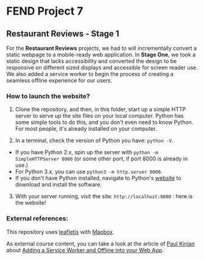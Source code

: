 # FEND Project 7 
## Restaurant Reviews - Stage 1
For the **Restaurant Reviews** projects, we had to will incrementally convert a static webpage to a mobile-ready web application. In **Stage One**, we took a static design that lacks accessibility and converted the design to be responsive on different sized displays and accessible for screen reader use. We also added a service worker to begin the process of creating a seamless offline experience for our users.

### How to launch the website?

1. Clone the repository, and then, in this folder, start up a simple HTTP server to serve up the site files on your local computer. Python has some simple tools to do this, and you don't even need to know Python. For most people, it's already installed on your computer. 

2. In a terminal, check the version of Python you have: `python -V`. 
- If you have Python 2.x, spin up the server with `python -m SimpleHTTPServer 8000` (or some other port, if port 8000 is already in use.) 
- For Python 3.x, you can use `python3 -m http.server 8000`. 
- If you don't have Python installed, navigate to Python's [website](https://www.python.org/) to download and install the software.

3. With your server running, visit the site: `http://localhost:8000` : here is the website!

### External references:

This repository uses [leafletjs](https://leafletjs.com/) with [Mapbox](https://www.mapbox.com/). 

As external course content, you can take a look at the article of [Paul Kinlan](https://developers.google.com/web/resources/contributors/paulkinlan) about [Adding a Service Worker and Offline into your Web App](https://developers.google.com/web/fundamentals/codelabs/offline/).
